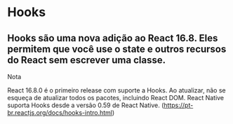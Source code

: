 # Hooks

## Hooks são uma nova adição ao React 16.8. Eles permitem que você use o state e outros recursos do React sem escrever uma classe.

Nota

React 16.8.0 é o primeiro release com suporte a Hooks. Ao atualizar, não se esqueça de atualizar todos os pacotes, incluindo React DOM. React Native suporta Hooks desde a versão 0.59 de React Native. (https://pt-br.reactjs.org/docs/hooks-intro.html)

